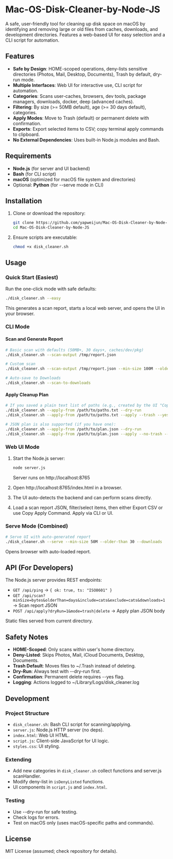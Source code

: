 # Mac-OS-Disk-Cleaner-by-Node-JS

A safe, user-friendly tool for cleaning up disk space on macOS by identifying and removing large or old files from caches, downloads, and development directories. Features a web-based UI for easy selection and a CLI script for automation.

## Features

- **Safe by Design**: HOME-scoped operations, deny-lists sensitive directories (Photos, Mail, Desktop, Documents), Trash by default, dry-run mode.
- **Multiple Interfaces**: Web UI for interactive use, CLI script for automation.
- **Categories**: Scans user-caches, browsers, dev tools, package managers, downloads, docker, deep (advanced caches).
- **Filtering**: By size (>= 50MB default), age (>= 30 days default), categories.
- **Apply Modes**: Move to Trash (default) or permanent delete with confirmation.
- **Exports**: Export selected items to CSV; copy terminal apply commands to clipboard.
- **No External Dependencies**: Uses built-in Node.js modules and Bash.

## Requirements

- **Node.js** (for server and UI backend)
- **Bash** (for CLI script)
- **macOS** (optimized for macOS file system and directories)
- Optional: **Python** (for --serve mode in CLI)

## Installation

1. Clone or download the repository:
   ```bash
   git clone https://github.com/yapweijun/Mac-OS-Disk-Cleaner-by-Node-JS.git
   cd Mac-OS-Disk-Cleaner-by-Node-JS
   ```

2. Ensure scripts are executable:
   ```bash
   chmod +x disk_cleaner.sh
   ```

## Usage

### Quick Start (Easiest)

Run the one-click mode with safe defaults:
```bash
./disk_cleaner.sh --easy
```
This generates a scan report, starts a local web server, and opens the UI in your browser.

### CLI Mode

#### Scan and Generate Report
```bash
# Basic scan with defaults (50MB+, 30 days+, caches/dev/pkg)
./disk_cleaner.sh --scan-output /tmp/report.json

# Custom scan
./disk_cleaner.sh --scan-output /tmp/report.json --min-size 100M --older-than 60 --include downloads --exclude dev

# Auto-save to Downloads
./disk_cleaner.sh --scan-to-downloads
```

#### Apply Cleanup Plan
```bash
# If you saved a plain text list of paths (e.g., created by the UI "Copy Apply Command" snippet)
./disk_cleaner.sh --apply-from /path/to/paths.txt --dry-run
./disk_cleaner.sh --apply-from /path/to/paths.txt --apply --trash --yes

# JSON plan is also supported (if you have one):
./disk_cleaner.sh --apply-from /path/to/plan.json --dry-run
./disk_cleaner.sh --apply-from /path/to/plan.json --apply --no-trash --yes
```

### Web UI Mode

1. Start the Node.js server:
   ```bash
   node server.js
   ```
   Server runs on http://localhost:8765

2. Open http://localhost:8765/index.html in a browser.

3. The UI auto-detects the backend and can perform scans directly.

4. Load a scan report JSON, filter/select items, then either Export CSV or use Copy Apply Command. Apply via CLI or UI.

### Serve Mode (Combined)

```bash
# Serve UI with auto-generated report
./disk_cleaner.sh --serve --min-size 50M --older-than 30 --downloads
```
Opens browser with auto-loaded report.

## API (For Developers)

The Node.js server provides REST endpoints:

- `GET /api/ping` → `{ ok: true, ts: "ISO8601" }`
- `GET /api/scan?minSize=bytes&olderThan=days&include=cats&exclude=cats&downloads=1` → Scan report JSON
- `POST /api/apply?dryRun=1&mode=trash|delete` → Apply plan JSON body

Static files served from current directory.

## Safety Notes

- **HOME-Scoped**: Only scans within user's home directory.
- **Deny-Listed**: Skips Photos, Mail, iCloud Documents, Desktop, Documents.
- **Trash Default**: Moves files to ~/.Trash instead of deleting.
- **Dry-Run**: Always test with --dry-run first.
- **Confirmation**: Permanent delete requires --yes flag.
- **Logging**: Actions logged to ~/Library/Logs/disk_cleaner.log

## Development

### Project Structure

- `disk_cleaner.sh`: Bash CLI script for scanning/applying.
- `server.js`: Node.js HTTP server (no deps).
- `index.html`: Web UI HTML.
- `script.js`: Client-side JavaScript for UI logic.
- `styles.css`: UI styling.

### Extending

- Add new categories in `disk_cleaner.sh` collect functions and server.js scanHandler.
- Modify deny-list in `isDenyListed` functions.
- UI components in `script.js` and `index.html`.

### Testing

- Use --dry-run for safe testing.
- Check logs for errors.
- Test on macOS only (uses macOS-specific paths and commands).

## License

MIT License (assumed; check repository for details).